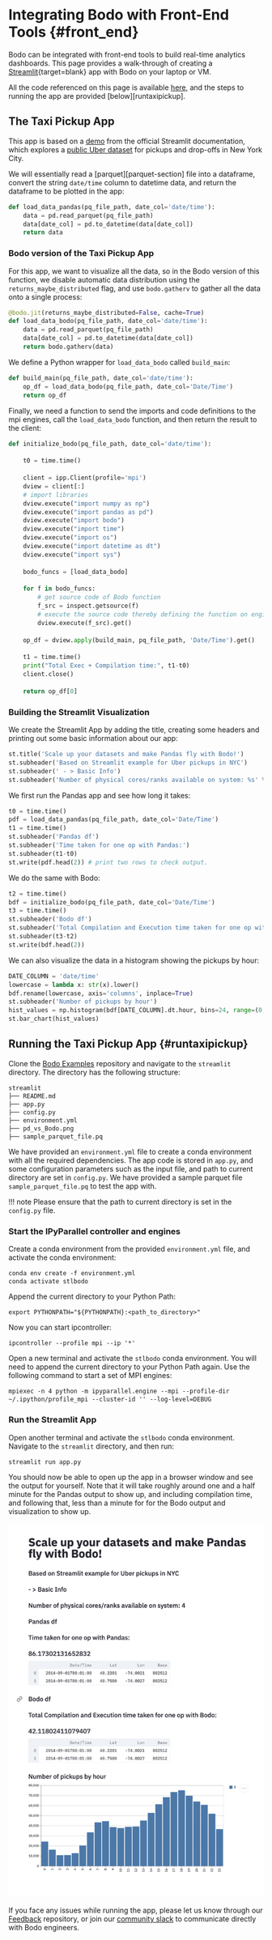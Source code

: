 # Integrating Bodo with Front-End Tools {#front_end}

Bodo can be integrated with front-end tools to build real-time analytics
dashboards. This page provides a walk-through of creating a
[Streamlit](https://streamlit.io/){target=blank} app with Bodo on your laptop or VM.

All the code referenced on this page is available
[here](https://github.com/bodo-ai/Bodo-examples), and the steps to
running the app are provided [below][runtaxipickup].

## The Taxi Pickup App

This app is based on a
[demo](https://docs.streamlit.io/library/get-started/create-an-app) from
the official Streamlit documentation, which explores a [public Uber
dataset](https://www.kaggle.com/fivethirtyeight/uber-pickups-in-new-york-city?select=uber-raw-data-sep14.csv)
for pickups and drop-offs in New York City.

We will essentially read a [parquet][parquet-section] file into a dataframe, 
convert the string `date/time` column to datetime data, 
and return the dataframe to be plotted in the app:

```py
def load_data_pandas(pq_file_path, date_col='date/time'):
    data = pd.read_parquet(pq_file_path)
    data[date_col] = pd.to_datetime(data[date_col])
    return data
```

### Bodo version of the Taxi Pickup App

For this app, we want to visualize all the data, so in the
Bodo version of this function, we disable automatic data distribution
using the `returns_maybe_distributed` flag, and use `bodo.gatherv` to
gather all the data onto a single process:

```py
@bodo.jit(returns_maybe_distributed=False, cache=True)
def load_data_bodo(pq_file_path, date_col='date/time'):
    data = pd.read_parquet(pq_file_path)
    data[date_col] = pd.to_datetime(data[date_col])
    return bodo.gatherv(data)
```

We define a Python wrapper for `load_data_bodo` called `build_main`:

```py
def build_main(pq_file_path, date_col='date/time'):
    op_df = load_data_bodo(pq_file_path, date_col='Date/Time')
    return op_df
```

Finally, we need a function to send the imports and code definitions to
the mpi engines, call the `load_data_bodo` function, and then return the
result to the client:

```py
def initialize_bodo(pq_file_path, date_col='date/time'):

    t0 = time.time()

    client = ipp.Client(profile='mpi')
    dview = client[:]
    # import libraries
    dview.execute("import numpy as np")
    dview.execute("import pandas as pd")
    dview.execute("import bodo")
    dview.execute("import time")
    dview.execute("import os")
    dview.execute("import datetime as dt")
    dview.execute("import sys")

    bodo_funcs = [load_data_bodo]

    for f in bodo_funcs:
        # get source code of Bodo function
        f_src = inspect.getsource(f)
        # execute the source code thereby defining the function on engines
        dview.execute(f_src).get()

    op_df = dview.apply(build_main, pq_file_path, 'Date/Time').get()

    t1 = time.time()
    print("Total Exec + Compilation time:", t1-t0)
    client.close()

    return op_df[0]
```

### Building the Streamlit Visualization

We create the Streamlit App by adding the title, creating some headers
and printing out some basic information about our app:

```py
st.title('Scale up your datasets and make Pandas fly with Bodo!')
st.subheader('Based on Streamlit example for Uber pickups in NYC')
st.subheader(' - > Basic Info')
st.subheader('Number of physical cores/ranks available on system: %s' % psutil.cpu_count(logical=False))
```

We first run the Pandas app and see how long it takes:

```py
t0 = time.time()
pdf = load_data_pandas(pq_file_path, date_col='Date/Time')
t1 = time.time()
st.subheader('Pandas df')
st.subheader('Time taken for one op with Pandas:')
st.subheader(t1-t0)
st.write(pdf.head(2)) # print two rows to check output.
```

We do the same with Bodo:

```py
t2 = time.time()
bdf = initialize_bodo(pq_file_path, date_col='Date/Time')
t3 = time.time()
st.subheader('Bodo df')
st.subheader('Total Compilation and Execution time taken for one op with Bodo:')
st.subheader(t3-t2)
st.write(bdf.head(2))
```

We can also visualize the data in a histogram showing the pickups by
hour:

```py
DATE_COLUMN = 'date/time'
lowercase = lambda x: str(x).lower()
bdf.rename(lowercase, axis='columns', inplace=True)
st.subheader('Number of pickups by hour')
hist_values = np.histogram(bdf[DATE_COLUMN].dt.hour, bins=24, range=(0,24))[0]
st.bar_chart(hist_values)
```

## Running the Taxi Pickup App {#runtaxipickup}

Clone the [Bodo Examples](https://github.com/bodo-ai/Bodo-examples)
repository and navigate to the `streamlit` directory. The
directory has the following structure:

```console
streamlit
├── README.md
├── app.py
├── config.py
├── environment.yml
├── pd_vs_Bodo.png
├── sample_parquet_file.pq
```

We have provided an `environment.yml` file to create a conda environment
with all the required dependencies. The app code is stored in `app.py`,
and some configuration parameters such as the input file, and path to
current directory are set in `config.py`. We have provided a sample
parquet file `sample_parquet_file.pq` to test the app with.

!!! note 
    Please ensure that the path to current directory is set in the
    `config.py` file.

### Start the IPyParallel controller and engines

Create a conda environment from the provided `environment.yml` file, and
activate the conda environment:

```shell
conda env create -f environment.yml
conda activate stlbodo
```

Append the current directory to your Python Path:

```shell
export PYTHONPATH="${PYTHONPATH}:<path_to_directory>"
```
Now you can start ipcontroller:
```shell
ipcontroller --profile mpi --ip '*'
```
Open a new terminal and activate the `stlbodo` conda environment. You
will need to append the current directory to your Python Path again. Use
the following command to start a set of MPI engines:

```shell
mpiexec -n 4 python -m ipyparallel.engine --mpi --profile-dir ~/.ipython/profile_mpi --cluster-id '' --log-level=DEBUG
```

### Run the Streamlit App

Open another terminal and activate the `stlbodo` conda environment.
Navigate to the `streamlit` directory, and then run:

```shell
streamlit run app.py
```

You should now be able to open up the app in a browser window and see
the output for yourself. Note that it will take roughly around one and a
half minute for the Pandas output to show up, and including compilation
time, and following that, less than a minute for for the Bodo output and
visualization to show up.

![Taxi Pickup Streamlit App with Bodo](../img/streamlit_pd_vs_bodo.png#center)

If you face any issues while running the app, please let us know through
our [Feedback](https://github.com/bodo-ai/Feedback) repository, or join
our [community slack](https://join.slack.com/t/bodocommunity/shared_invite/zt-qwdc8fad-6rZ8a1RmkkJ6eOX1X__knA)
to communicate directly with Bodo engineers.
